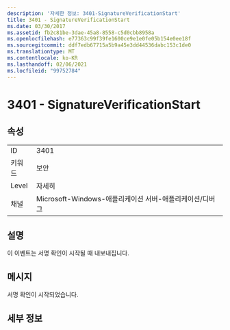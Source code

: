 ```yaml
---
description: '자세한 정보: 3401-SignatureVerificationStart'
title: 3401 - SignatureVerificationStart
ms.date: 03/30/2017
ms.assetid: fb2c81be-3dae-45a8-8558-c5d0cbb8958a
ms.openlocfilehash: e77363c99f39fe1600ce9e1e0fe05b154e0ee18f
ms.sourcegitcommit: ddf7edb67715a5b9a45e3dd44536dabc153c1de0
ms.translationtype: MT
ms.contentlocale: ko-KR
ms.lasthandoff: 02/06/2021
ms.locfileid: "99752784"
---
```

# <a name="3401---signatureverificationstart"></a>3401 - SignatureVerificationStart

## <a name="properties"></a>속성  
  
|||  
|-|-|  
|ID|3401|  
|키워드|보안|  
|Level|자세히|  
|채널|Microsoft-Windows-애플리케이션 서버-애플리케이션/디버그|  
  
## <a name="description"></a>설명  

 이 이벤트는 서명 확인이 시작될 때 내보내집니다.  
  
## <a name="message"></a>메시지  

 서명 확인이 시작되었습니다.  
  
## <a name="details"></a>세부 정보
